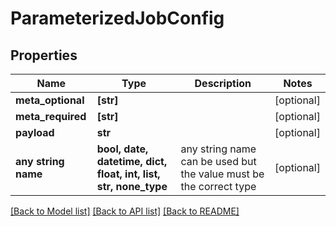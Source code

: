 # ParameterizedJobConfig


## Properties
Name | Type | Description | Notes
------------ | ------------- | ------------- | -------------
**meta_optional** | **[str]** |  | [optional] 
**meta_required** | **[str]** |  | [optional] 
**payload** | **str** |  | [optional] 
**any string name** | **bool, date, datetime, dict, float, int, list, str, none_type** | any string name can be used but the value must be the correct type | [optional]

[[Back to Model list]](../README.md#documentation-for-models) [[Back to API list]](../README.md#documentation-for-api-endpoints) [[Back to README]](../README.md)



